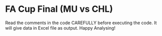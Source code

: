# FA Cup Final (MU vs CHL)

Read the comments in the code CAREFULLY before executing the code. It will give data in Excel file as output. Happy Analysing!